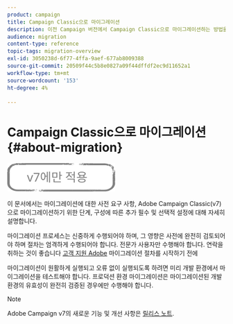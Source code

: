 ```yaml
---
product: campaign
title: Campaign Classic으로 마이그레이션
description: 이전 Campaign 버전에서 Campaign Classic으로 마이그레이션하는 방법을 알아봅니다
audience: migration
content-type: reference
topic-tags: migration-overview
exl-id: 3050238d-6f77-4ffa-9aef-677ab8009388
source-git-commit: 20509f44c5b8e0827a09f44dffdf2ec9d11652a1
workflow-type: tm+mt
source-wordcount: '153'
ht-degree: 4%

---
```


# Campaign Classic으로 마이그레이션{#about-migration}

![](../../assets/v7-only.svg)

이 문서에서는 마이그레이션에 대한 사전 요구 사항, Adobe Campaign Classic(v7)으로 마이그레이션하기 위한 단계, 구성에 따른 추가 필수 및 선택적 설정에 대해 자세히 설명합니다.

마이그레이션 프로세스는 신중하게 수행되어야 하며, 그 영향은 사전에 완전히 검토되어야 하며 절차는 엄격하게 수행되어야 합니다. 전문가 사용자만 수행해야 합니다. 연락을 취하는 것이 좋습니다 [고객 지원 Adobe](https://helpx.adobe.com/kr/enterprise/admin-guide.html/enterprise/using/support-for-experience-cloud.ug.html) 마이그레이션 절차를 시작하기 전에

마이그레이션이 원활하게 실행되고 오류 없이 실행되도록 하려면 미리 개발 환경에서 마이그레이션을 테스트해야 합니다. 프로덕션 환경 마이그레이션은 마이그레이션된 개발 환경의 유효성이 완전히 검증된 경우에만 수행해야 합니다.

>[!NOTE]
>
>Adobe Campaign v7의 새로운 기능 및 개선 사항은 [릴리스 노트](../../rn/using/latest-release.md).
